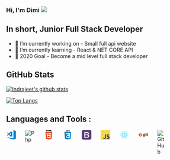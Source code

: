
### Hi, I'm Dimi <img src="https://media.giphy.com/media/hvRJCLFzcasrR4ia7z/giphy.gif" width="25px">

## In short, Junior Full Stack Developer 
- 🔭 I’m currently working on - Small full api website
- 🌱 I’m currently learning - React & NET CORE API
- 🥅 2020 Goal - Become a mid level full stack developer
<!-- ❔❔❔❔ means username in below README.md -->
<!-- Also feel free to update second URL to any URL -->

## GitHub Stats

[![Indrajeet's github stats](https://github-readme-stats.vercel.app/api?username=DimiHk&count_private=true&include_all_commits=true&theme=radical)](https://google.com)

[![Top Langs](https://github-readme-stats.vercel.app/api/top-langs/?username=DimiHk&theme=radical)](https://github.com/anuraghazra/github-readme-stats)


## Languages and Tools :

<img style="float: left; padding: 0px 25px 0px 0px;" align="left" alt="Visual Studio Code" width="26px" src="https://raw.githubusercontent.com/github/explore/80688e429a7d4ef2fca1e82350fe8e3517d3494d/topics/visual-studio-code/visual-studio-code.png"/>
<img style="float: left; padding: 0px 25px 0px 0px;" align="left" alt="Php" width="26px" src="https://img.icons8.com/ios/50/000000/php-logo.png"/>

<img style="float: left; padding: 0px 25px 0px 0px;" align="left" alt="HTML5" width="26px" src="https://raw.githubusercontent.com/github/explore/80688e429a7d4ef2fca1e82350fe8e3517d3494d/topics/html/html.png" />

<img style="float: left; padding: 0px 25px 0px 0px;" align="left" alt="CSS3" width="26px" src="https://raw.githubusercontent.com/github/explore/80688e429a7d4ef2fca1e82350fe8e3517d3494d/topics/css/css.png" />

<img style="float: left; padding: 0px 25px 0px 0px;" align="left" alt="bootstap" width="26px" src="https://raw.githubusercontent.com/github/explore/80688e429a7d4ef2fca1e82350fe8e3517d3494d/topics/bootstrap/bootstrap.png" />

<img style="float: left; padding: 0px 25px 0px 0px;" align="left" alt="JavaScript" width="26px" src="https://raw.githubusercontent.com/github/explore/80688e429a7d4ef2fca1e82350fe8e3517d3494d/topics/javascript/javascript.png" />

<img style="float: left; padding: 0px 25px 0px 0px;" align="left" alt="React" width="26px" src="https://raw.githubusercontent.com/github/explore/80688e429a7d4ef2fca1e82350fe8e3517d3494d/topics/react/react.png" />

<img style="float: left; padding: 0px 25px 0px 0px;" align="left" alt="Git" width="26px" src="https://raw.githubusercontent.com/github/explore/80688e429a7d4ef2fca1e82350fe8e3517d3494d/topics/git/git.png" />

<img style="float: left; padding: 0px 25px 0px 0px;" align="left" alt="GitHub" width="26px" src="https://img.icons8.com/cute-clipart/64/4a90e2/github.png" />

